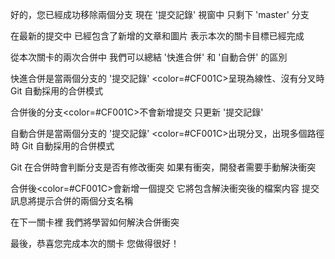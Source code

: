 好的，您已經成功移除兩個分支
現在 '提交記錄' 視窗中
只剩下 'master' 分支

在最新的提交中
已經包含了新增的文章和圖片
表示本次的關卡目標已經完成

從本次關卡的兩次合併中
我們可以總結 '快進合併' 和 '自動合併' 的區別

快進合併是當兩個分支的 '提交記錄'
<color=#CF001C>呈現為線性、沒有分叉時</color>
Git 自動採用的合併模式

合併後的分支<color=#CF001C>不會新增提交</color>
只更新 '提交記錄'

自動合併是當兩個分支的 '提交記錄' 
<color=#CF001C>出現分叉，出現多個路徑時</color>
Git 自動採用的合併模式

Git 在合併時會判斷分支是否有修改衝突
如果有衝突，開發者需要手動解決衝突

合併後<color=#CF001C>會新增一個提交</color>
它將包含解決衝突後的檔案内容
提交訊息將提示合併的兩個分支名稱

在下一關卡裡
我們將學習如何解決合併衝突

最後，恭喜您完成本次的關卡
您做得很好！
